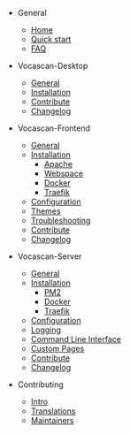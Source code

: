 <!-- markdownlint-disable MD041 -->

- General

  - [Home](home.md)
  - [Quick start](general/quickstart.md)
  - [FAQ](general/faq.md)

- Vocascan-Desktop

  - [General](vocascan-desktop/README.md)
  - [Installation](vocascan-desktop/installation.md)
  - [Contribute](vocascan-desktop/contribute.md)
  - [Changelog](vocascan-desktop/changelog.md)

- Vocascan-Frontend

  - [General](vocascan-frontend/README.md)
  - [Installation](vocascan-frontend/installation/installation.md)
    - [Apache](vocascan-frontend/installation/apache.md)
    - [Webspace](vocascan-frontend/installation/webspace.md)
    - [Docker](vocascan-frontend/installation/docker.md)
    - [Traefik](vocascan-frontend/installation/traefik.md)
  - [Configuration](vocascan-frontend/configuration.md)
  - [Themes](vocascan-frontend/themes.md)
  - [Troubleshooting](vocascan-frontend/troubleshooting.md)
  - [Contribute](vocascan-frontend/contribute.md)
  - [Changelog](vocascan-frontend/changelog.md)

- Vocascan-Server

  - [General](vocascan-server/README.md)
  - [Installation](vocascan-server/installation/installation.md)
    - [PM2](vocascan-server/installation/pm2.md)
    - [Docker](vocascan-server/installation/docker.md)
    - [Traefik](vocascan-server/installation/traefik.md)
  - [Configuration](vocascan-server/configuration.md)
  - [Logging](vocascan-server/logging.md)
  - [Command Line Interface](vocascan-server/cli.md)
  - [Custom Pages](vocascan-server/customPages.md)
  - [Contribute](vocascan-server/contribute.md)
  - [Changelog](vocascan-server/changelog.md)

- Contributing

  - [Intro](contributing/intro.md)
  - [Translations](contributing/translations.md)
  - [Maintainers](contributing/maintainers.md)
